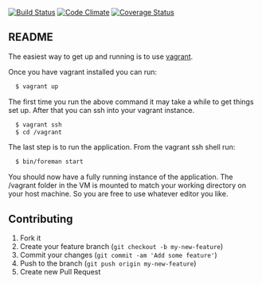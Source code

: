 [![Build Status](https://travis-ci.org/stronglifters/surface.svg?branch=master)](https://travis-ci.org/stronglifters/surface)
[![Code Climate](https://codeclimate.com/github/stronglifters/surface/badges/gpa.svg)](https://codeclimate.com/github/stronglifters/surface)
[![Coverage Status](https://coveralls.io/repos/stronglifters/surface/badge.svg?branch=master)](https://coveralls.io/r/stronglifters/surface?branch=master)

## README

The easiest way to get up and running is to use [vagrant](https://www.vagrantup.com/).

Once you have vagrant installed you can run:

```bash
  $ vagrant up
```

The first time you run the above command it may take a while to get
things set up. After that you can ssh into your vagrant instance.

```bash
  $ vagrant ssh
  $ cd /vagrant
```

The last step is to run the application. From the vagrant ssh shell run:

```bash
  $ bin/foreman start
```

You should now have a fully running instance of the application. The
/vagrant folder in the VM is mounted to match your working directory on
your host machine. So you are free to use whatever editor you like.

## Contributing

1. Fork it
2. Create your feature branch (`git checkout -b my-new-feature`)
3. Commit your changes (`git commit -am 'Add some feature'`)
4. Push to the branch (`git push origin my-new-feature`)
5. Create new Pull Request

